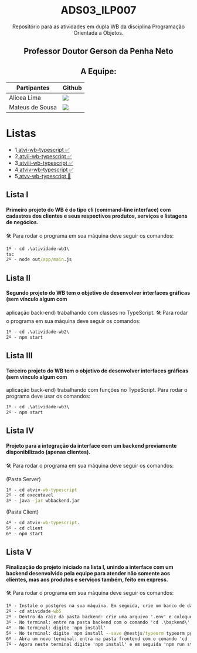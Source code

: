 <div align="center">

# ADS03_ILP007

Repositório para as atividades em dupla WB da disciplina Programação Orientada a Objetos.

## Professor Doutor Gerson da Penha Neto

## A Equipe:

| Partipantes | Github |
| -------- |-------- |
| Alicea Lima | <a href="https://github.com/alicearocha" target="_blanck"><img src = "https://img.shields.io/badge/GitHub-100000?style=for-the-badge&logo=github&logoColor=white" target="_blank"></a> |
| Mateus de Sousa | <a href="https://github.com/MateusdiSousa" target="_blanck"><img src = "https://img.shields.io/badge/GitHub-100000?style=for-the-badge&logo=github&logoColor=white" target="_blank"></a> |

</div>


# Listas
* 1<a href="#1"> atvi-wb-typescript ✅</a>
* 2<a href="#2"> atvii-wb-typescript ✅</a>
* 3<a href="#3"> atviii-wb-typescript ✅</a>
* 4<a href="#4"> atviv-wb-typescript ✅</a>
* 5<a href="#5"> atvv-wb-typescript 🚧</a>

<span id="1">

## Lista I

#### Primeiro projeto do WB é do tipo cli (command-line interface) com cadastros dos clientes e seus respectivos produtos, serviços e listagens de negócios.
🛠️ Para rodar o programa em sua máquina deve seguir os comandos:
```cmd
1º - cd .\atividade-wb1\
tsc
2º - node out/app/main.js
```

<span id="2">

## Lista II

#### Segundo projeto do WB tem o objetivo de desenvolver interfaces gráficas (sem vínculo algum com
aplicação back-end) trabalhando com classes no TypeScript.
🛠️ Para rodar o programa em sua máquina deve seguir os comandos: 

```cmd
1º - cd .\atividade-wb2\
2º - npm start
```

<span id="3">

## Lista III

#### Terceiro projeto do WB tem o objetivo de desenvolver interfaces gráficas (sem vínculo algum com
aplicação back-end) trabalhando com funções no TypeScript.
Para rodar o programa deve usar os comandos: 

```cmd
1º - cd .\atividade-wb3\
2º - npm start
```

<span id="4">

## Lista IV

#### Projeto para a integração da interface com um backend previamente disponibilizado (apenas clientes).
🛠️ Para rodar o programa em sua máquina deve seguir os comandos:

(Pasta Server)
```cmd
1º - cd atviv-wb-typescript
2º - cd executavel
3º - java -jar wbbackend.jar
```

(Pasta Client)
```cmd
4º - cd atviv-wb-typescript. 
5º - cd client
6º - npm start
```

<span id="5">

## Lista V

#### Finalização do projeto iniciado na lista I, unindo a interface com um backend desenvolvido pela equipe para atender não somente aos clientes, mas aos produtos e serviços também, feito em express.
🛠️ Para rodar o programa em sua máquina deve seguir os comandos: 
``` cmd
1º - Instale o postgres na sua máquina. Em seguida, crie um banco de dados com o nome de "wb".
2º - cd atividade-wb5
2º - Dentro da raiz da pasta backend: crie uma arquivo '.env' e coloque as informações do seu banco seguindo o exemplo do arquivo '.env.exemplo.'
3º - No terminal: entre na pasta backend com o comando 'cd .\backend\'
4º - No terminal: digite 'npm install'
5º - No terminal: digite 'npm install --save @nestjs/typeorm typeorm pg'
6º - Abra um novo terminal: entra na pasta frontend com o comando 'cd .\frontend\'
7º - Agora neste terminal digite 'npm install' e em seguida 'npm run start dev'
```